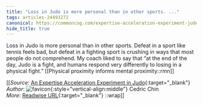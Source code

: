 ```yaml
---
title: "Loss in Judo is more personal than in other sports. ..."
tags: articles-24493272
canonical: https://commoncog.com/expertise-acceleration-experiment-judo/
hide_title: true
---
```


Loss in Judo is more personal than in other sports. Defeat in a sport like tennis feels bad, but defeat in a fighting sport is crushing in ways that most people do not comprehend. My coach liked to say that “at the end of the day, Judo is a fight, and humans respond very differently to losing in a physical fight.”
[[Physical proximity informs mental proximity::rmn]]


[[_Source_: [An Expertise Acceleration Experiment in Judo](https://commoncog.com/expertise-acceleration-experiment-judo/){:target="_blank"}<br>
_Author_: ![favicon](https://s2.googleusercontent.com/s2/favicons?domain=commoncog.com){:style="vertical-align:middle"} Cedric Chin<br>
_More_: [Readwise URL](https://readwise.io/open/477774936){:target="_blank"}
::wrap]]